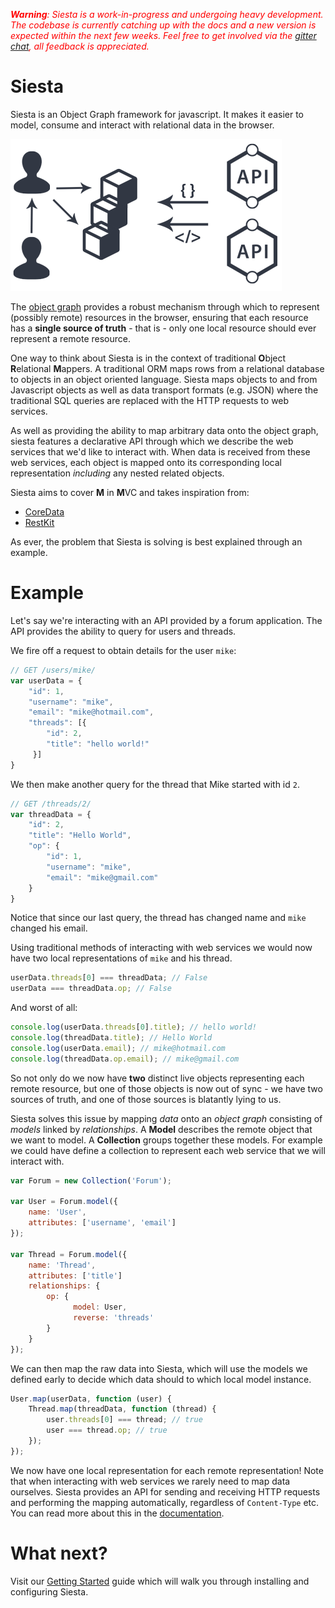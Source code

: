 *<span style="color: red">**Warning**: Siesta is a work-in-progress and undergoing heavy development. The codebase is currently catching up with the docs and a new version is expected within the next few weeks. Feel free to get involved via the [gitter chat](https://gitter.im/mtford90/siesta), all feedback is appreciated.</span>*

# Siesta

<p class='brief'>
    Siesta is an Object Graph framework for javascript. It makes it easier to model, consume and interact with relational data in the browser.
</p>

<img src="main.png">

The [object graph](docs.html#concepts-object-graph) provides a robust mechanism through which to represent (possibly remote) resources in the browser, ensuring that each resource has a **single source of truth** - that is - only one local resource should ever represent a remote resource.

One way to think about Siesta is in the context of traditional **O**bject **R**elational **M**appers. A traditional ORM maps rows from a relational database to objects in an object oriented language. Siesta maps objects to and from Javascript objects as well as data transport formats (e.g. JSON) where the traditional SQL queries are replaced with the HTTP requests to web services.

As well as providing the ability to map arbitrary data onto the object graph, siesta features a declarative API through which we describe the web services that we'd like to interact with. When data is received from these web services, each object is mapped onto its corresponding local representation *including* any nested related objects.

Siesta aims to cover **M** in **M**VC and takes inspiration from:

* [CoreData](https://developer.apple.com/library/mac/documentation/Cocoa/Conceptual/CoreData/cdProgrammingGuide.html)
* [RestKit](http://restkit.org/)

As ever, the problem that Siesta is solving is best explained through an example.

# Example

Let's say we're interacting with an API provided by a forum application. The API provides the ability to query for users and threads.

We fire off a request to obtain details for the user `mike`:

```javascript
// GET /users/mike/
var userData = {
    "id": 1,
    "username": "mike",
    "email": "mike@hotmail.com",
    "threads": [{
        "id": 2,
        "title": "hello world!"
     }]
}
```

We then make another query for the thread that Mike started with id `2`.

```javascript
// GET /threads/2/
var threadData = {
    "id": 2,
    "title": "Hello World",
    "op": {
        "id": 1,
        "username": "mike",
        "email": "mike@gmail.com"
    }
}
```

Notice that since our last query, the thread has changed name and `mike` changed his email.

Using traditional methods of interacting with web services we would now have two local representations of `mike` and his thread.

```javascript
userData.threads[0] === threadData; // False
userData === threadData.op; // False
```

And worst of all:

```javascript
console.log(userData.threads[0].title); // hello world!
console.log(threadData.title); // Hello World
console.log(userData.email); // mike@hotmail.com
console.log(threadData.op.email); // mike@gmail.com
```

So not only do we now have **two** distinct live objects representing each remote resource, but one of those objects is now out of sync - we have two sources of truth, and one of those sources is blatantly lying to us.

Siesta solves this issue by mapping *data* onto an *object graph* consisting of *models* linked by *relationships*. A **Model** describes the remote object that we want to model. A **Collection** groups together these models. For example we could have define a collection to represent each web service that we will interact with.

```javascript
var Forum = new Collection('Forum');

var User = Forum.model({
    name: 'User',
    attributes: ['username', 'email']
});

var Thread = Forum.model({
    name: 'Thread',
    attributes: ['title']
    relationships: {
        op: {
              model: User,
              reverse: 'threads'
        }
    }
});
```

We can then map the raw data into Siesta, which will use the models we defined early to decide which data should to which local model instance.

```javascript
User.map(userData, function (user) {
    Thread.map(threadData, function (thread) {
        user.threads[0] === thread; // true
        user === thread.op; // true
    });
});
```

We now have one local representation for each remote representation! Note that when interacting with web services we rarely need to map data ourselves. Siesta provides an API for sending and receiving HTTP requests and performing the mapping automatically, regardless of `Content-Type` etc. You can read more about this in the <a href="{{site.baseurl}}/remote_queries.html">documentation</a>.

# What next?

Visit our <a href="docs.html">Getting Started</a> guide which will walk you through installing and configuring Siesta.</br>